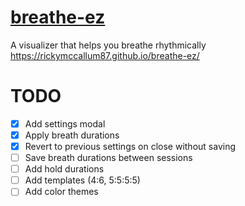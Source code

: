 # [breathe-ez](https://rickymccallum87.github.io/breathe-ez/)
 A visualizer that helps you breathe rhythmically
 https://rickymccallum87.github.io/breathe-ez/

# TODO
- [x] Add settings modal
- [x] Apply breath durations
- [x] Revert to previous settings on close without saving
- [ ] Save breath durations between sessions
- [ ] Add hold durations
- [ ] Add templates (4:6, 5:5:5:5)
- [ ] Add color themes
